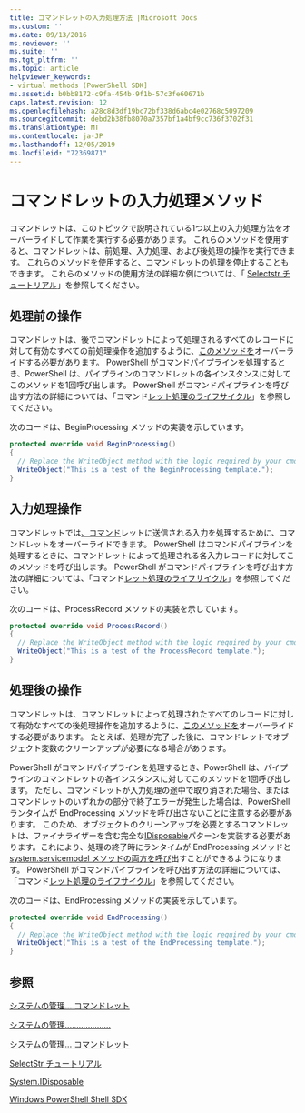 ```yaml
---
title: コマンドレットの入力処理方法 |Microsoft Docs
ms.custom: ''
ms.date: 09/13/2016
ms.reviewer: ''
ms.suite: ''
ms.tgt_pltfrm: ''
ms.topic: article
helpviewer_keywords:
- virtual methods (PowerShell SDK]
ms.assetid: b0bb8172-c9fa-454b-9f1b-57c3fe60671b
caps.latest.revision: 12
ms.openlocfilehash: a28c8d3df19bc72bf338d6abc4e02768c5097209
ms.sourcegitcommit: debd2b38fb8070a7357bf1a4bf9cc736f3702f31
ms.translationtype: MT
ms.contentlocale: ja-JP
ms.lasthandoff: 12/05/2019
ms.locfileid: "72369871"
---
```

# <a name="cmdlet-input-processing-methods"></a>コマンドレットの入力処理メソッド

コマンドレットは、このトピックで説明されている1つ以上の入力処理方法をオーバーライドして作業を実行する必要があります。
これらのメソッドを使用すると、コマンドレットは、前処理、入力処理、および後処理の操作を実行できます。
これらのメソッドを使用すると、コマンドレットの処理を停止することもできます。
これらのメソッドの使用方法の詳細な例については、「 [Selectstr チュートリアル](selectstr-tutorial.md)」を参照してください。

## <a name="pre-processing-operations"></a>処理前の操作

コマンドレットは、後でコマンドレットによって処理されるすべてのレコードに対して有効なすべての前処理操作を追加するように、[このメソッドを](/dotnet/api/System.Management.Automation.Cmdlet.BeginProcessing)オーバーライドする必要があります。
PowerShell がコマンドパイプラインを処理するとき、PowerShell は、パイプラインのコマンドレットの各インスタンスに対してこのメソッドを1回呼び出します。
PowerShell がコマンドパイプラインを呼び出す方法の詳細については、「コマンド[レット処理のライフサイクル](/previous-versions/ms714429(v=vs.85))」を参照してください。

次のコードは、BeginProcessing メソッドの実装を示しています。

```csharp
protected override void BeginProcessing()
{
  // Replace the WriteObject method with the logic required by your cmdlet.
  WriteObject("This is a test of the BeginProcessing template.");
}
```

## <a name="input-processing-operations"></a>入力処理操作

コマンドレットでは[、コマンド](/dotnet/api/System.Management.Automation.Cmdlet.ProcessRecord)レットに送信される入力を処理するために、コマンドレットをオーバーライドできます。
PowerShell はコマンドパイプラインを処理するときに、コマンドレットによって処理される各入力レコードに対してこのメソッドを呼び出します。
PowerShell がコマンドパイプラインを呼び出す方法の詳細については、「コマンド[レット処理のライフサイクル](/previous-versions/ms714429(v=vs.85))」を参照してください。

次のコードは、ProcessRecord メソッドの実装を示しています。

```csharp
protected override void ProcessRecord()
{
  // Replace the WriteObject method with the logic required by your cmdlet.
  WriteObject("This is a test of the ProcessRecord template.");
}
```

## <a name="post-processing-operations"></a>処理後の操作

コマンドレットは、コマンドレットによって処理されたすべてのレコードに対して有効なすべての後処理操作を追加するように、[このメソッドを](/dotnet/api/System.Management.Automation.Cmdlet.EndProcessing)オーバーライドする必要があります。
たとえば、処理が完了した後に、コマンドレットでオブジェクト変数のクリーンアップが必要になる場合があります。

PowerShell がコマンドパイプラインを処理するとき、PowerShell は、パイプラインのコマンドレットの各インスタンスに対してこのメソッドを1回呼び出します。
ただし、コマンドレットが入力処理の途中で取り消された場合、またはコマンドレットのいずれかの部分で終了エラーが発生した場合は、PowerShell ランタイムが EndProcessing メソッドを呼び出さないことに注意する必要があります。
このため、オブジェクトのクリーンアップを必要とするコマンドレットは、ファイナライザーを含む完全な[IDisposable](/dotnet/api/System.IDisposable)パターンを実装する必要があります。これにより、処理の終了時にランタイムが EndProcessing メソッドと[system.servicemodel メソッドの両方を呼び](/dotnet/api/System.IDisposable.Dispose)出すことができるようになります。
PowerShell がコマンドパイプラインを呼び出す方法の詳細については、「コマンド[レット処理のライフサイクル](/previous-versions/ms714429(v=vs.85))」を参照してください。

次のコードは、EndProcessing メソッドの実装を示しています。

```csharp
protected override void EndProcessing()
{
  // Replace the WriteObject method with the logic required by your cmdlet.
  WriteObject("This is a test of the EndProcessing template.");
}
```

## <a name="see-also"></a>参照

[システムの管理... コマンドレット](/dotnet/api/System.Management.Automation.Cmdlet.BeginProcessing)

[システムの管理....................](/dotnet/api/System.Management.Automation.Cmdlet.ProcessRecord)

[システムの管理... コマンドレット](/dotnet/api/System.Management.Automation.Cmdlet.EndProcessing)

[SelectStr チュートリアル](selectstr-tutorial.md)

[System.IDisposable](/dotnet/api/System.IDisposable)

[Windows PowerShell Shell SDK](../windows-powershell-reference.md)
